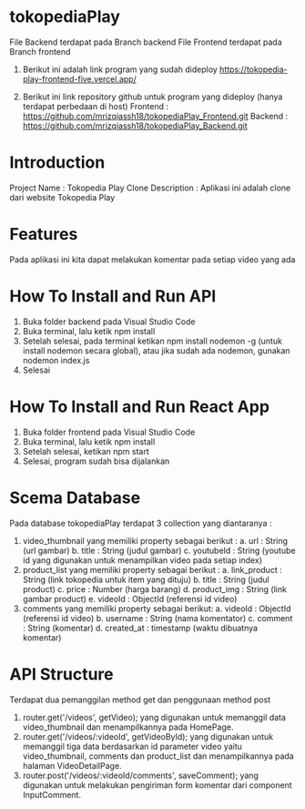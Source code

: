# tokopediaPlay
File Backend terdapat pada Branch backend
File Frontend terdapat pada Branch frontend

1. Berikut ini adalah link program yang sudah dideploy
https://tokopedia-play-frontend-five.vercel.app/

2. Berikut ini link repository github untuk program yang dideploy (hanya terdapat perbedaan di host)
Frontend : https://github.com/mrizqiassh18/tokopediaPlay_Frontend.git
Backend : https://github.com/mrizqiassh18/tokopediaPlay_Backend.git

# Introduction
Project Name : Tokopedia Play Clone
Description : Aplikasi ini adalah clone dari website Tokopedia Play

# Features
Pada aplikasi ini kita dapat melakukan komentar pada setiap video yang ada

# How To Install and Run API
1. Buka folder backend pada Visual Studio Code
2. Buka terminal, lalu ketik npm install
3. Setelah selesai, pada terminal ketikan npm install nodemon -g (untuk install nodemon secara global), atau jika sudah ada nodemon, gunakan nodemon index.js
4. Selesai

# How To Install and Run React App
1. Buka folder frontend pada Visual Studio Code
2. Buka terminal,  lalu ketik npm install
3. Setelah selesai, ketikan npm start
4. Selesai, program sudah bisa dijalankan

# Scema Database
Pada database tokopediaPlay terdapat 3 collection yang diantaranya :
1. video_thumbnail yang memiliki property sebagai berikut :
   a. url : String (url gambar)
   b. title : String (judul gambar)
   c. youtubeId : String (youtube id yang digunakan untuk menampilkan video pada setiap index)
2. product_list yang memiliki property sebagai berikut :
   a. link_product : String (link tokopedia untuk item yang dituju)
   b. title : String (judul product)
   c. price : Number (harga barang)
   d. product_img : String (link gambar product)
   e. videoId : ObjectId (referensi id video)
3. comments yang memiliki property sebagai berikut:
   a. videoId : ObjectId (referensi id video)
   b. username : String (nama komentator)
   c. comment : String (komentar)
   d. created_at : timestamp (waktu dibuatnya komentar)

# API Structure
Terdapat dua pemanggilan method get dan penggunaan method post
1. router.get('/videos', getVideo); yang digunakan untuk memanggil data video_thumbnail dan menampilkannya pada HomePage.
2. router.get('/videos/:videoId', getVideoById); yang digunakan untuk memanggil tiga data berdasarkan id parameter video yaitu video_thumbnail, comments dan product_list dan menampilkannya pada halaman VideoDetailPage.
3. router.post('/videos/:videoId/comments', saveComment); yang digunakan untuk melakukan pengiriman form komentar dari component InputComment.
